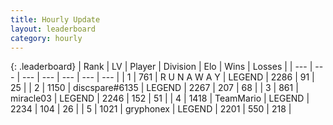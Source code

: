 ```yaml
---
title: Hourly Update
layout: leaderboard
category: hourly
---
```


{: .leaderboard}
| Rank | LV | Player | Division | Elo | Wins | Losses |
| --- | --- | --- | --- | --- | --- | --- |
| <span data-change="0">1</span> | 761 | <span title="ID: 66144">R U N A W A Y</span> | LEGEND | <span data-change="0">2286</span> | <span data-change="0">91</span> | <span data-change="0">25</span> |
| <span data-change="0">2</span> | 1150 | <span title="ID: 203132">discspare#6135</span> | LEGEND | <span data-change="0">2267</span> | <span data-change="0">207</span> | <span data-change="0">68</span> |
| <span data-change="0">3</span> | 861 | <span title="ID: 416373">miracle03</span> | LEGEND | <span data-change="3">2246</span> | <span data-change="1">152</span> | <span data-change="0">51</span> |
| <span data-change="0">4</span> | 1418 | <span title="ID: 164871">TeamMario</span> | LEGEND | <span data-change="0">2234</span> | <span data-change="0">104</span> | <span data-change="0">26</span> |
| <span data-change="0">5</span> | 1021 | <span title="ID: 315148">gryphonex</span> | LEGEND | <span data-change="0">2201</span> | <span data-change="0">550</span> | <span data-change="0">218</span> |